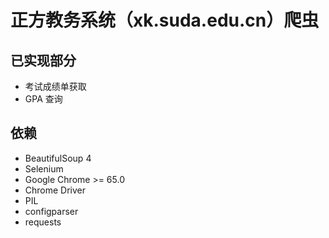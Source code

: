 # 正方教务系统（xk.suda.edu.cn）爬虫

## 已实现部分

- 考试成绩单获取
- GPA 查询

## 依赖

- BeautifulSoup 4
- Selenium
- Google Chrome >= 65.0
- Chrome Driver
- PIL
- configparser
- requests
